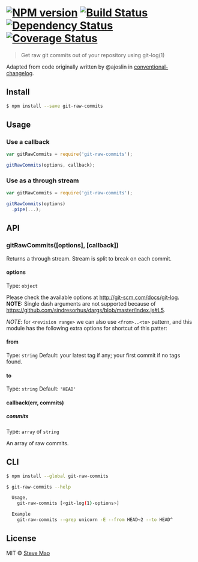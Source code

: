 #  [![NPM version][npm-image]][npm-url] [![Build Status][travis-image]][travis-url] [![Dependency Status][daviddm-image]][daviddm-url] [![Coverage Status][coverall-image]][coverall-url]

> Get raw git commits out of your repository using git-log(1)


Adapted from code originally written by @ajoslin in [conventional-changelog](https://github.com/ajoslin/conventional-changelog).


## Install

```sh
$ npm install --save git-raw-commits
```


## Usage

### Use a callback

```js
var gitRawCommits = require('git-raw-commits');

gitRawCommits(options, callback);
```

### Use as a through stream

```js
var gitRawCommits = require('git-raw-commits');

gitRawCommits(options)
  .pipe(...);
```


## API

### gitRawCommits([options], [callback])

Returns a through stream. Stream is split to break on each commit.

#### options

Type: `object`

Please check the available options at http://git-scm.com/docs/git-log.
**NOTE:** Single dash arguments are not supported because of https://github.com/sindresorhus/dargs/blob/master/index.js#L5.

*NOTE*: for `<revision range>` we can also use `<from>..<to>` pattern, and this module has the following extra options for shortcut of this patter:

#### from

Type: `string` Default: your latest tag if any; your first commit if no tags found.

#### to

Type: `string` Default: `'HEAD'`

#### callback(err, commits)

##### commits

Type: `array` of `string`

An array of raw commits.


## CLI

```sh
$ npm install --global git-raw-commits
```

```sh
$ git-raw-commits --help

  Usage,
    git-raw-commits [<git-log(1)-options>]

  Example
    git-raw-commits --grep unicorn -E --from HEAD~2 --to HEAD^
```


## License

MIT © [Steve Mao](https://github.com/stevemao)


[npm-image]: https://badge.fury.io/js/git-raw-commits.svg
[npm-url]: https://npmjs.org/package/git-raw-commits
[travis-image]: https://travis-ci.org/stevemao/git-raw-commits.svg?branch=master
[travis-url]: https://travis-ci.org/stevemao/git-raw-commits
[daviddm-image]: https://david-dm.org/stevemao/git-raw-commits.svg?theme=shields.io
[daviddm-url]: https://david-dm.org/stevemao/git-raw-commits
[coverall-image]: https://coveralls.io/repos/stevemao/git-raw-commits/badge.svg
[coverall-url]: https://coveralls.io/r/stevemao/git-raw-commits
